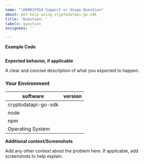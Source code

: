 ```yaml
---
name: "\U0001F914 Support or Usage Question"
about: Get help using cryptodatapi-go-sdk
title: 'Question: '
labels: question
assignees: ''

---
```


<!--
Please read and follow the instructions before submitting an issue:

- Ensure you've read our documentation, especially the [README](https://github.com/moatsystems/cryptodatapi-go-sdk/blob/master/README.md) since it may contain information that helps you solve your issue.
- If you're reporting a bug, ensure it isn't already fixed in the latest version of cryptodatapi-go-sdk.
-->

<!--- Provide a clear and concise description of what the bug is. -->

**Example Code**

<!--- Provide a ode snippet to illustrate your question. -->

```js
```

**Expected behavior, if applicable**

A clear and concise description of what you expected to happen.

### Your Environment

<!--- Include as many relevant details about the environment you experienced the bug in -->

| software                     | version
| ---------------------------- | -------
| cryptodatapi-go-sdk            |
| node             			   |
| npm              			   |
| Operating System 			   |

**Additional context/Screenshots**

Add any other context about the problem here. If applicable, add screenshots to help explain.
